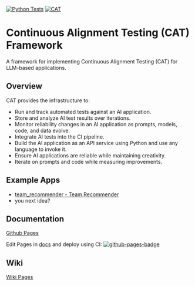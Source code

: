 [![Python Tests][python-tests-badge]][python-tests-link]
[![CAT][cat-badge]][cat-link]
# Continuous Alignment Testing (CAT) Framework
A framework for implementing Continuous Alignment Testing (CAT) for LLM-based applications.
## Overview
CAT provides the infrastructure to:
- Run and track automated tests against an AI application.
- Store and analyze AI test results over iterations.
- Monitor reliability changes in an AI application as prompts, models, code, and data evolve.
- Integrate AI tests into the CI pipeline.
- Build the AI application as an API service using Python and use any language to invoke it.
- Ensure AI applications are reliable while maintaining creativity.
- Iterate on prompts and code while measuring improvements.
  
## Example Apps

- [team_recommender - Team Recommender](examples/team_recommender/readme.md)
- you next idea?
  
## Documentation
[Github Pages][github-pages-index]

Edit Pages in [docs](docs) and deploy using CI: [![github-pages-badge]][github-pages-deploy-link]

## Wiki
[Wiki Pages][wiki]

[python-tests-badge]: https://github.com/thisisartium/continuous-alignment-testing/actions/workflows/python-tests.yml/badge.svg
[python-tests-link]: https://github.com/thisisartium/continuous-alignment-testing/actions/workflows/python-tests.yml
[cat-badge]: https://github.com/thisisartium/continuous-alignment-testing/actions/workflows/cat-test-examples.yml/badge.svg
[cat-link]: https://github.com/thisisartium/continuous-alignment-testing/actions/workflows/cat-test-examples.yml
[wiki]: https://github.com/thisisartium/continuous-alignment-testing/wiki
[github-pages-index]: https://thisisartium.github.io/continuous-alignment-testing/
[github-pages-source]: https://github.com/thisisartium/continuous-alignment-testing/tree/main/docs
[github-pages-badge]: https://github.com/thisisartium/continuous-alignment-testing/actions/workflows/pages/pages-build-deployment/badge.svg
[github-pages-deploy-link]: https://github.com/thisisartium/continuous-alignment-testing/actions/workflows/pages/pages-build-deployment

